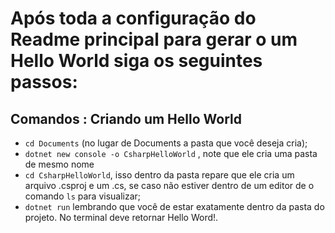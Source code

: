 # Após toda a configuração do Readme principal para gerar o um Hello World siga os seguintes passos:

 ## Comandos : Criando um Hello World
  - `cd Documents` (no lugar de Documents a pasta que você deseja cria);
  - `dotnet new console -o CsharpHelloWorld` , note que ele cria uma pasta de mesmo nome
  - `cd CsharpHelloWorld`,  isso dentro da pasta repare que ele cria um arquivo .csproj e um .cs, se caso não estiver dentro de um editor de o comando `ls` para visualizar;
  - `dotnet run` lembrando que você de estar exatamente dentro da pasta do projeto. No terminal deve retornar Hello Word!.
